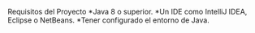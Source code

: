 Requisitos del Proyecto 
*Java 8 o superior. 
*Un IDE como IntelliJ IDEA, Eclipse o NetBeans. 
*Tener configurado el entorno de Java.
